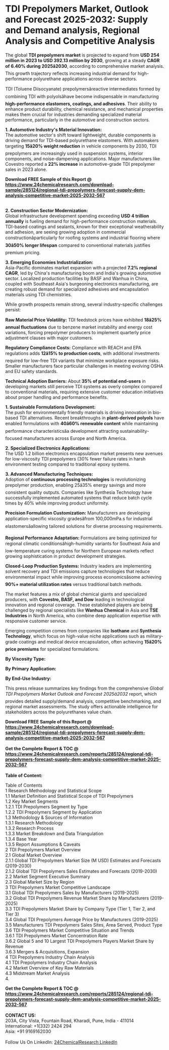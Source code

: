 <h1>TDI Prepolymers Market, Outlook and Forecast 2025-2032: Supply and Demand analysis, Regional Analysis and Competitive Analysis</h1><p>The global <strong>TDI prepolymers market</strong> is projected to expand from <strong>USD 254 million in 2023 to USD 392.13 million by 2030</strong>, growing at a steady <strong>CAGR of 6.40% during 2025â2030</strong>, according to comprehensive market analysis. This growth trajectory reflects increasing industrial demand for high-performance polyurethane applications across diverse sectors.</p><p>TDI (Toluene Diisocyanate) prepolymersâreactive intermediates formed by combining TDI with polyolsâhave become indispensable in manufacturing <strong>high-performance elastomers, coatings, and adhesives</strong>. Their ability to enhance product durability, chemical resistance, and mechanical properties makes them crucial for industries demanding specialized material performance, particularly in the automotive and construction sectors.</p><p><strong>1. Automotive Industry's Material Innovation:</strong><br>
The automotive sector's shift toward lightweight, durable components is driving demand for TDI-based polyurethane elastomers. With automakers targeting <strong>15â20% weight reduction</strong> in vehicle components by 2030, TDI prepolymers are increasingly used in suspension systems, interior components, and noise-dampening applications. Major manufacturers like Covestro reported a <strong>22% increase</strong> in automotive-grade TDI prepolymer sales in 2023 alone.</p><div><b>Download FREE Sample of this Report @ 
            <a href="https://www.24chemicalresearch.com/download-sample/285124/regional-tdi-prepolymers-forecast-supply-dem-analysis-competitive-market-2025-2032-567">
            https://www.24chemicalresearch.com/download-sample/285124/regional-tdi-prepolymers-forecast-supply-dem-analysis-competitive-market-2025-2032-567</a></b></div><br><p><strong>2. Construction Sector Modernization:</strong><br>
Global infrastructure development spending exceeding <strong>USD 4 trillion annually</strong> is fueling demand for high-performance construction materials. TDI-based coatings and sealants, known for their exceptional weatherability and adhesion, are seeing growing adoption in commercial constructionâparticularly for roofing systems and industrial flooring where <strong>30â50% longer lifespan</strong> compared to conventional materials justifies premium pricing.</p><p><strong>3. Emerging Economies Industrialization:</strong><br>
Asia-Pacific dominates market expansion with a projected <strong>7.2% regional CAGR</strong>, led by China's manufacturing boom and India's growing automotive sector. Localized production facilities by BASF and Wanhua in China, coupled with Southeast Asia's burgeoning electronics manufacturing, are creating robust demand for specialized adhesives and encapsulation materials using TDI chemistries.</p><p>While growth prospects remain strong, several industry-specific challenges persist:</p><p><strong>Raw Material Price Volatility:</strong> TDI feedstock prices have exhibited <strong>18â25% annual fluctuations</strong> due to benzene market instability and energy cost variations, forcing prepolymer producers to implement quarterly price adjustment clauses with major customers.</p><p><strong>Regulatory Compliance Costs:</strong> Compliance with REACH and EPA regulations adds <strong>12â15% to production costs</strong>, with additional investments required for low-free TDI variants that minimize workplace exposure risks. Smaller manufacturers face particular challenges in meeting evolving OSHA and EU safety standards.</p><p><strong>Technical Adoption Barriers:</strong> About <strong>35% of potential end-users</strong> in developing markets still perceive TDI systems as overly complex compared to conventional materials, requiring extensive customer education initiatives about proper handling and performance benefits.</p><p><strong>1. Sustainable Formulations Development:</strong><br>
The push for environmentally friendly materials is driving innovation in bio-based TDI alternatives. Recent breakthroughs in <strong>plant-derived polyols</strong> have enabled formulations with <strong>40â60% renewable content</strong> while maintaining performance characteristicsâa development attracting sustainability-focused manufacturers across Europe and North America.</p><p><strong>2. Specialized Electronics Applications:</strong><br>
The USD 1.2 billion electronics encapsulation market presents new avenues for low-viscosity TDI prepolymers (30% fewer failure rates in harsh environment testing compared to traditional epoxy systems.</p><p><strong>3. Advanced Manufacturing Techniques:</strong><br>
Adoption of <strong>continuous processing technologies</strong> is revolutionizing prepolymer production, enabling 25â35% energy savings and more consistent quality outputs. Companies like Synthesia Technology have successfully implemented automated systems that reduce batch cycle times by 40% while improving product uniformity.</p><p><strong>Precision Formulation Customization:</strong> Manufacturers are developing application-specific viscosity gradesâfrom 100,000mPa.s for industrial elastomersâallowing tailored solutions for diverse processing requirements.</p><p><strong>Regional Performance Adaptation:</strong> Formulations are being optimized for regional climatic conditionsâhigh-humidity variants for Southeast Asia and low-temperature curing systems for Northern European markets reflect growing sophistication in product development strategies. </p><p><strong>Closed-Loop Production Systems:</strong> Industry leaders are implementing solvent recovery and TDI emissions capture technologies that reduce environmental impact while improving process economicsâsome achieving <strong>90%+ material utilization rates</strong> versus traditional batch methods.</p><p>The market features a mix of global chemical giants and specialized producers, with <strong>Covestro, BASF, and Dow</strong> leading in technological innovation and regional coverage. These established players are being challenged by regional specialists like <strong>Wanhua Chemical</strong> in Asia and <strong>TSE Industries</strong> in North America, who combine deep application expertise with responsive customer service.</p><p>Emerging competition comes from companies like <strong>Isothane</strong> and <strong>Synthesia Technology</strong>, which focus on high-value niche applications such as military-grade coatings and medical device encapsulation, often achieving <strong>15â20% price premiums</strong> for specialized formulations.</p><p><strong>By Viscosity Type:</strong></p><p><strong>By Primary Application:</strong></p><p><strong>By End-Use Industry:</strong></p><p>This press release summarizes key findings from the comprehensive <em>Global TDI Prepolymers Market Outlook and Forecast 2025â2032</em> report, which provides detailed supply/demand analysis, competitive benchmarking, and regional market assessments. The study offers actionable intelligence for stakeholders across the polyurethanes value chain.</p><div><b>Download FREE Sample of this Report @ 
            <a href="https://www.24chemicalresearch.com/download-sample/285124/regional-tdi-prepolymers-forecast-supply-dem-analysis-competitive-market-2025-2032-567">
            https://www.24chemicalresearch.com/download-sample/285124/regional-tdi-prepolymers-forecast-supply-dem-analysis-competitive-market-2025-2032-567</a></b></div><br><div><b>Get the Complete Report & TOC @ 
            <a href="https://www.24chemicalresearch.com/reports/285124/regional-tdi-prepolymers-forecast-supply-dem-analysis-competitive-market-2025-2032-567">
            https://www.24chemicalresearch.com/reports/285124/regional-tdi-prepolymers-forecast-supply-dem-analysis-competitive-market-2025-2032-567</a></b></div><br>
            <b>Table of Content:</b><p>Table of Contents<br />
1 Research Methodology and Statistical Scope<br />
1.1 Market Definition and Statistical Scope of TDI Prepolymers<br />
1.2 Key Market Segments<br />
1.2.1 TDI Prepolymers Segment by Type<br />
1.2.2 TDI Prepolymers Segment by Application<br />
1.3 Methodology & Sources of Information<br />
1.3.1 Research Methodology<br />
1.3.2 Research Process<br />
1.3.3 Market Breakdown and Data Triangulation<br />
1.3.4 Base Year<br />
1.3.5 Report Assumptions & Caveats<br />
2 TDI Prepolymers Market Overview<br />
2.1 Global Market Overview<br />
2.1.1 Global TDI Prepolymers Market Size (M USD) Estimates and Forecasts (2019-2030)<br />
2.1.2 Global TDI Prepolymers Sales Estimates and Forecasts (2019-2030)<br />
2.2 Market Segment Executive Summary<br />
2.3 Global Market Size by Region<br />
3 TDI Prepolymers Market Competitive Landscape<br />
3.1 Global TDI Prepolymers Sales by Manufacturers (2019-2025)<br />
3.2 Global TDI Prepolymers Revenue Market Share by Manufacturers (2019-2025)<br />
3.3 TDI Prepolymers Market Share by Company Type (Tier 1, Tier 2, and Tier 3)<br />
3.4 Global TDI Prepolymers Average Price by Manufacturers (2019-2025)<br />
3.5 Manufacturers TDI Prepolymers Sales Sites, Area Served, Product Type<br />
3.6 TDI Prepolymers Market Competitive Situation and Trends<br />
3.6.1 TDI Prepolymers Market Concentration Rate<br />
3.6.2 Global 5 and 10 Largest TDI Prepolymers Players Market Share by Revenue<br />
3.6.3 Mergers & Acquisitions, Expansion<br />
4 TDI Prepolymers Industry Chain Analysis<br />
4.1 TDI Prepolymers Industry Chain Analysis<br />
4.2 Market Overview of Key Raw Materials<br />
4.3 Midstream Market Analysis<br />
4.</p><div><b>Get the Complete Report & TOC @ 
            <a href="https://www.24chemicalresearch.com/reports/285124/regional-tdi-prepolymers-forecast-supply-dem-analysis-competitive-market-2025-2032-567">
            https://www.24chemicalresearch.com/reports/285124/regional-tdi-prepolymers-forecast-supply-dem-analysis-competitive-market-2025-2032-567</a></b></div><br><b>CONTACT US:</b><br>
            203A, City Vista, Fountain Road, Kharadi, Pune, India - 411014<br>
            International: +1(332) 2424 294<br>
            Asia: +91 9169162030 <br><br>
            Follow Us On LinkedIn: <a href="https://www.linkedin.com/company/24chemicalresearch/">24ChemicalResearch LinkedIn</a>